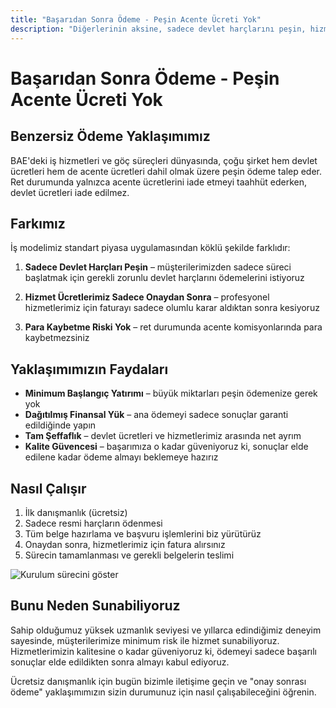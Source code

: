 ```yaml
---
title: "Başarıdan Sonra Ödeme - Peşin Acente Ücreti Yok"
description: "Diğerlerinin aksine, sadece devlet harçlarını peşin, hizmet ücretlerimizi ise onaydan sonra alıyoruz. Risk yok, tam şeffaflık ve garantili sonuçlar."
---
```


# Başarıdan Sonra Ödeme - Peşin Acente Ücreti Yok

## Benzersiz Ödeme Yaklaşımımız

BAE'deki iş hizmetleri ve göç süreçleri dünyasında, çoğu şirket hem devlet ücretleri hem de acente ücretleri dahil olmak üzere peşin ödeme talep eder. Ret durumunda yalnızca acente ücretlerini iade etmeyi taahhüt ederken, devlet ücretleri iade edilmez.

## Farkımız

İş modelimiz standart piyasa uygulamasından köklü şekilde farklıdır:

1. **Sadece Devlet Harçları Peşin** – müşterilerimizden sadece süreci başlatmak için gerekli zorunlu devlet harçlarını ödemelerini istiyoruz
2. **Hizmet Ücretlerimiz Sadece Onaydan Sonra** – profesyonel hizmetlerimiz için faturayı sadece olumlu karar aldıktan sonra kesiyoruz

3. **Para Kaybetme Riski Yok** – ret durumunda acente komisyonlarında para kaybetmezsiniz

## Yaklaşımımızın Faydaları

- **Minimum Başlangıç Yatırımı** – büyük miktarları peşin ödemenize gerek yok
- **Dağıtılmış Finansal Yük** – ana ödemeyi sadece sonuçlar garanti edildiğinde yapın
- **Tam Şeffaflık** – devlet ücretleri ve hizmetlerimiz arasında net ayrım
- **Kalite Güvencesi** – başarımıza o kadar güveniyoruz ki, sonuçlar elde edilene kadar ödeme almayı beklemeye hazırız

## Nasıl Çalışır

1. İlk danışmanlık (ücretsiz)
2. Sadece resmi harçların ödenmesi
3. Tüm belge hazırlama ve başvuru işlemlerini biz yürütürüz
4. Onaydan sonra, hizmetlerimiz için fatura alırsınız
5. Sürecin tamamlanması ve gerekli belgelerin teslimi

![Kurulum sürecini göster](/img/post-payment-process.svg)

## Bunu Neden Sunabiliyoruz

Sahip olduğumuz yüksek uzmanlık seviyesi ve yıllarca edindiğimiz deneyim sayesinde, müşterilerimize minimum risk ile hizmet sunabiliyoruz. Hizmetlerimizin kalitesine o kadar güveniyoruz ki, ödemeyi sadece başarılı sonuçlar elde edildikten sonra almayı kabul ediyoruz.

Ücretsiz danışmanlık için bugün bizimle iletişime geçin ve "onay sonrası ödeme" yaklaşımımızın sizin durumunuz için nasıl çalışabileceğini öğrenin.
